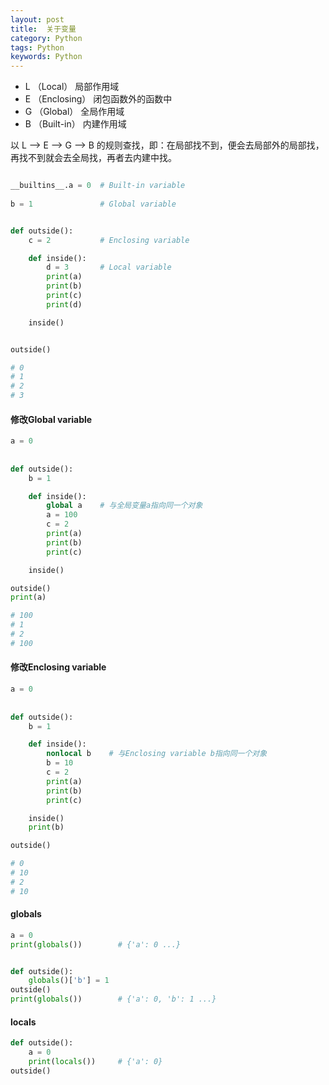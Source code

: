 ```yaml
---
layout: post
title:  关于变量 
category: Python
tags: Python
keywords: Python
---
```


* L （Local） 局部作用域
* E （Enclosing） 闭包函数外的函数中
* G （Global） 全局作用域
* B （Built-in） 内建作用域

以 L --> E --> G --> B 的规则查找，即：在局部找不到，便会去局部外的局部找，再找不到就会去全局找，再者去内建中找。

```python

__builtins__.a = 0  # Built-in variable
  
b = 1               # Global variable


def outside():
	c = 2           # Enclosing variable

	def inside():
		d = 3       # Local variable
		print(a)
		print(b)
		print(c)
		print(d)

	inside()


outside()

# 0
# 1
# 2
# 3

```

#### 修改Global variable

```python
a = 0              
  
  
def outside():
    b = 1          

    def inside():
        global a    # 与全局变量a指向同一个对象
        a = 100
        c = 2      
        print(a)
        print(b)
        print(c)

    inside()

outside()
print(a)

# 100
# 1
# 2
# 100
```

#### 修改Enclosing variable

```python
a = 0              
  
  
def outside():
    b = 1          

    def inside():
        nonlocal b    # 与Enclosing variable b指向同一个对象
        b = 10
        c = 2      
        print(a)
        print(b)
        print(c)

    inside()
    print(b)

outside()

# 0
# 10
# 2
# 10
```


#### globals

```python
a = 0
print(globals())        # {'a': 0 ...}


def outside():
    globals()['b'] = 1
outside()
print(globals())        # {'a': 0, 'b': 1 ...}
```

#### locals

```python
def outside():
    a = 0
    print(locals())     # {'a': 0}
outside()
```
